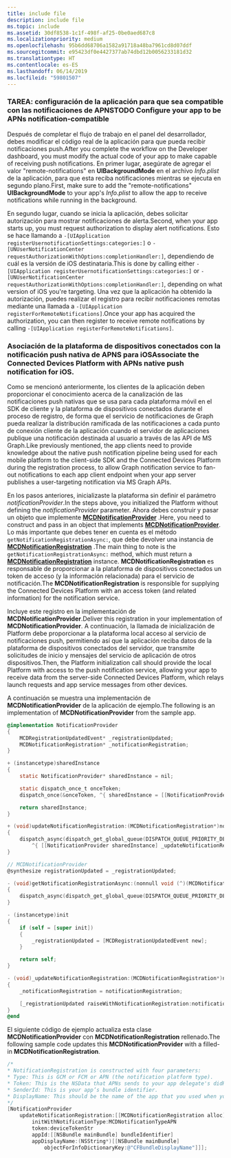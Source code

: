 ```yaml
---
title: include file
description: include file
ms.topic: include
ms.assetid: 30df8538-1c1f-498f-af25-0be0aed687c8
ms.localizationpriority: medium
ms.openlocfilehash: 95b6dd68706a1582a91718a48ba7961cd8d07ddf
ms.sourcegitcommit: e95423df0e4427377ab74dbd12b0056233181d32
ms.translationtype: HT
ms.contentlocale: es-ES
ms.lasthandoff: 06/14/2019
ms.locfileid: "59801507"
---
```

### <a name="todo-configure-your-app-to-be-apns-notification-compatible"></a><span data-ttu-id="3fd93-103">TAREA: configuración de la aplicación para que sea compatible con las notificaciones de APNS</span><span class="sxs-lookup"><span data-stu-id="3fd93-103">TODO Configure your app to be APNs notification-compatible</span></span>

<span data-ttu-id="3fd93-104">Después de completar el flujo de trabajo en el panel del desarrollador, debes modificar el código real de la aplicación para que pueda recibir notificaciones push.</span><span class="sxs-lookup"><span data-stu-id="3fd93-104">After you complete the workflow on the Developer dashboard, you must modify the actual code of your app to make capable of receiving push notifications.</span></span> <span data-ttu-id="3fd93-105">En primer lugar, asegúrate de agregar el valor "remote-notifications" en **UIBackgroundMode** en el archivo _Info.plist_ de la aplicación, para que esta reciba notificaciones mientras se ejecuta en segundo plano.</span><span class="sxs-lookup"><span data-stu-id="3fd93-105">First, make sure to add the "remote-notifications" **UIBackgroundMode** to your app's _Info.plist_ to allow the app to receive notifications while running in the background.</span></span> 

<span data-ttu-id="3fd93-106">En segundo lugar, cuando se inicia la aplicación, debes solicitar autorización para mostrar notificaciones de alerta.</span><span class="sxs-lookup"><span data-stu-id="3fd93-106">Second, when your app starts up, you must request authorization to display alert notifications.</span></span> <span data-ttu-id="3fd93-107">Esto se hace llamando a `-[UIApplication registerUsernotificationSettings:categories:]` o `-[UNUserNotificationCenter requestAuthorizationWithOptions:completionHandler:]`, dependiendo de cuál es la versión de iOS destinataria.</span><span class="sxs-lookup"><span data-stu-id="3fd93-107">This is done by calling either `-[UIApplication registerUsernotificationSettings:categories:]` or `-[UNUserNotificationCenter requestAuthorizationWithOptions:completionHandler:]`, depending on what version of iOS you're targeting.</span></span> <span data-ttu-id="3fd93-108">Una vez que la aplicación ha obtenido la autorización, puedes realizar el registro para recibir notificaciones remotas mediante una llamada a `-[UIApplication registerForRemoteNotifications]`.</span><span class="sxs-lookup"><span data-stu-id="3fd93-108">Once your app has acquired the authorization, you can then register to receive remote notifications by calling `-[UIApplication registerForRemoteNotifications]`.</span></span> 

### <a name="associate-the-connected-devices-platform-with-apns-native-push-notification-for-ios"></a><span data-ttu-id="3fd93-109">Asociación de la plataforma de dispositivos conectados con la notificación push nativa de APNS para iOS</span><span class="sxs-lookup"><span data-stu-id="3fd93-109">Associate the Connected Devices Platform with APNs native push notification for iOS.</span></span> 
<span data-ttu-id="3fd93-110">Como se mencionó anteriormente, los clientes de la aplicación deben proporcionar el conocimiento acerca de la canalización de las notificaciones push nativas que se usa para cada plataforma móvil en el SDK de cliente y la plataforma de dispositivos conectados durante el proceso de registro, de forma que el servicio de notificaciones de Graph pueda realizar la distribución ramificada de las notificaciones a cada punto de conexión cliente de la aplicación cuando el servidor de aplicaciones publique una notificación destinada al usuario a través de las API de MS Graph.</span><span class="sxs-lookup"><span data-stu-id="3fd93-110">Like previously mentioned, the app clients need to provide knowledge about the native push notification pipeline being used for each mobile platform to the client-side SDK and the Connected Devices Platform during the registration process, to allow Graph notification service to fan-out notifications to each app client endpoint when your app server publishes a user-targeting notification via MS Graph APIs.</span></span>

<span data-ttu-id="3fd93-111">En los pasos anteriores, inicializaste la plataforma sin definir el parámetro *notificationProvider*.</span><span class="sxs-lookup"><span data-stu-id="3fd93-111">In the steps above, you initialized the Platform without defining the *notificationProvider* parameter.</span></span> <span data-ttu-id="3fd93-112">Ahora debes construir y pasar un objeto que implemente **[MCDNotificationProvider](../../objectivec-api/core/MCDNotificationProvider.md)** .</span><span class="sxs-lookup"><span data-stu-id="3fd93-112">Here, you need to construct and pass in an object that implements **[MCDNotificationProvider](../../objectivec-api/core/MCDNotificationProvider.md)**.</span></span> <span data-ttu-id="3fd93-113">Lo más importante que debes tener en cuenta es el método `getNotificationRegistrationAsync:`, que debe devolver una instancia de **[MCDNotificationRegistration](../../objectivec-api/core/MCDNotificationRegistration.md)** .</span><span class="sxs-lookup"><span data-stu-id="3fd93-113">The main thing to note is the `getNotificationRegistrationAsync:` method, which must return a **[MCDNotificationRegistration](../../objectivec-api/core/MCDNotificationRegistration.md)** instance.</span></span> <span data-ttu-id="3fd93-114">**MCDNotificationRegistration** es responsable de proporcionar a la plataforma de dispositivos conectados un token de acceso (y la información relacionada) para el servicio de notificación.</span><span class="sxs-lookup"><span data-stu-id="3fd93-114">The **MCDNotificationRegistration** is responsible for supplying the Connected Devices Platform with an access token (and related information) for the notification service.</span></span>

<span data-ttu-id="3fd93-115">Incluye este registro en la implementación de **MCDNotificationProvider**.</span><span class="sxs-lookup"><span data-stu-id="3fd93-115">Deliver this registration in your implementation of **MCDNotificationProvider**.</span></span> <span data-ttu-id="3fd93-116">A continuación, la llamada de inicialización de Platform debe proporcionar a la plataforma local acceso al servicio de notificaciones push, permitiendo así que la aplicación reciba datos de la plataforma de dispositivos conectados del servidor, que transmite solicitudes de inicio y mensajes del servicio de aplicación de otros dispositivos.</span><span class="sxs-lookup"><span data-stu-id="3fd93-116">Then, the Platform initialization call should provide the local Platform with access to the push notification service, allowing your app to receive data from the server-side Connected Devices Platform, which relays launch requests and app service messages from other devices.</span></span> 

<span data-ttu-id="3fd93-117">A continuación se muestra una implementación de **MCDNotificationProvider** de la aplicación de ejemplo.</span><span class="sxs-lookup"><span data-stu-id="3fd93-117">The following is an implementation of **MCDNotificationProvider** from the sample app.</span></span>

```ObjectiveC
@implementation NotificationProvider
{
    MCDRegistrationUpdatedEvent* _registrationUpdated;
    MCDNotificationRegistration* _notificationRegistration;
}

+ (instancetype)sharedInstance
{
    static NotificationProvider* sharedInstance = nil;

    static dispatch_once_t onceToken;
    dispatch_once(&onceToken, ^{ sharedInstance = [[NotificationProvider alloc] init]; });

    return sharedInstance;
}

+ (void)updateNotificationRegistration:(MCDNotificationRegistration*)notificationRegistration
{
    dispatch_async(dispatch_get_global_queue(DISPATCH_QUEUE_PRIORITY_DEFAULT, 0),
        ^{ [[NotificationProvider sharedInstance] _updateNotificationRegistration:notificationRegistration]; });
}

// MCDNotificationProvider
@synthesize registrationUpdated = _registrationUpdated;

- (void)getNotificationRegistrationAsync:(nonnull void (^)(MCDNotificationRegistration* _Nullable, NSError* _Nullable))completionBlock
{
    dispatch_async(dispatch_get_global_queue(DISPATCH_QUEUE_PRIORITY_DEFAULT, 0), ^{ completionBlock(_notificationRegistration, nil); });
}

- (instancetype)init
{
    if (self = [super init])
    {
        _registrationUpdated = [MCDRegistrationUpdatedEvent new];
    }

    return self;
}

- (void)_updateNotificationRegistration:(MCDNotificationRegistration*)notificationRegistration
{
    _notificationRegistration = notificationRegistration;

    [_registrationUpdated raiseWithNotificationRegistration:notificationRegistration];
}
@end
```

<span data-ttu-id="3fd93-118">El siguiente código de ejemplo actualiza esta clase **MCDNotificationProvider** con **MCDNotificationRegistration** rellenado.</span><span class="sxs-lookup"><span data-stu-id="3fd93-118">The following sample code updates this **MCDNotificationProvider** with a filled-in **MCDNotificationRegistration**.</span></span>

```ObjectiveC
/*
* NotificationRegistration is constructed with four parameters:
* Type: This is GCM or FCM or APN (the notification platform type).
* Token: This is the NSData that APNs sends to your app delegate's didRegisterForRemoteNotificationsWithDeviceToken: method. You must convert the NSData into a string by hex-encoding it.
* SenderId: This is your app’s bundle identifier. 
* DisplayName: This should be the name of the app that you used when you registered it on the Microsoft dev portal. 
*/
[NotificationProvider
    updateNotificationRegistration:[[MCDNotificationRegistration alloc]
        initWithNotificationType:MCDNotificationTypeAPN
        token:deviceTokenStr
        appId:[[NSBundle mainBundle] bundleIdentifier]
        appDisplayName:(NSString*)[[NSBundle mainBundle]
            objectForInfoDictionaryKey:@"CFBundleDisplayName"]]];
```
